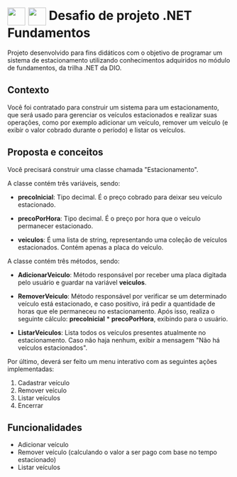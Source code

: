 <h1>
    <a href="https://www.dio.me/">
     <img align="center" width="40px" src="https://hermes.digitalinnovation.one/assets/diome/logo-minimized.png"></a>
  <a href="[https://www.dio.me/](https://web.dio.me/track/decola-tech-avanade-net-developer)">
     <img align="center" width="40px" src="https://hermes.dio.me/tracks/6bb40420-5f89-4902-8df7-3399674d9d84.png"></a>
    <span>Desafio de projeto .NET Fundamentos</span>
</h1>

Projeto desenvolvido para fins didáticos com o objetivo de programar um sistema de estacionamento utilizando conhecimentos adquiridos no módulo de fundamentos, da trilha .NET da DIO.

## Contexto
Você foi contratado para construir um sistema para um estacionamento, que será usado para gerenciar os veículos estacionados e realizar suas operações, como por exemplo adicionar um veículo, remover um veículo (e exibir o valor cobrado durante o período) e listar os veículos.

## Proposta e conceitos
Você precisará construir uma classe chamada "Estacionamento".

A classe contém três variáveis, sendo:

- **precoInicial**: Tipo decimal. É o preço cobrado para deixar seu veículo estacionado.

- **precoPorHora**: Tipo decimal. É o preço por hora que o veículo permanecer estacionado.

- **veiculos**: É uma lista de string, representando uma coleção de veículos estacionados. Contém apenas a placa do veículo.

A classe contém três métodos, sendo:

- **AdicionarVeiculo**: Método responsável por receber uma placa digitada pelo usuário e guardar na variável **veiculos**.

- **RemoverVeiculo**: Método responsável por verificar se um determinado veículo está estacionado, e caso positivo, irá pedir a quantidade de horas que ele permaneceu no estacionamento. Após isso, realiza o seguinte cálculo: **precoInicial** * **precoPorHora**, exibindo para o usuário.

- **ListarVeiculos**: Lista todos os veículos presentes atualmente no estacionamento. Caso não haja nenhum, exibir a mensagem "Não há veículos estacionados".

Por último, deverá ser feito um menu interativo com as seguintes ações implementadas:
1. Cadastrar veículo
2. Remover veículo
3. Listar veículos
4. Encerrar
   
## Funcionalidades
- Adicionar veículo
- Remover veículo (calculando o valor a ser pago com base no tempo estacionado)
- Listar veículos

